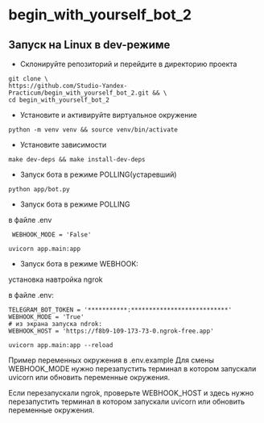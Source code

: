 # begin_with_yourself_bot_2

## Запуск на Linux в dev-режиме

- Склонируйте репозиторий и перейдите в директорию проекта

```shell
git clone \
https://github.com/Studio-Yandex-Practicum/begin_with_yourself_bot_2.git && \
cd begin_with_yourself_bot_2
```

- Установите и активируйте виртуальное окружение

```shell
python -m venv venv && source venv/bin/activate
```

- Установите зависимости

```shell
make dev-deps && make install-dev-deps
```

- Запуск бота в режиме POLLING(устаревший)

```shell
python app/bot.py
```

 - Запуск бота в режиме  POLLING
 
 в файле .env

```shell 
 WEBHOOK_MODE = 'False'
```

 ```shell
 uvicorn app.main:app
 ```

 - Запуск бота в режиме  WEBHOOK:

установка навтройка ngrok

в файле .env:

```text
TELEGRAM_BOT_TOKEN = '***********:***************************' 
WEBHOOK_MODE = 'True'
# из экрана запуска ndrok:
WEBHOOK_HOST = 'https://f8b9-109-173-73-0.ngrok-free.app' 

```

 ```shell
 uvicorn app.main:app --reload
 ```

Пример переменных окружения в .env.example
Для смены WEBHOOK_MODE нужно перезапустить терминал в котором 
запускали uvicorn или обновить переменные окружения.

Если перезапускали ngrok, проверьте WEBHOOK_HOST и здесь
нужно перезапустить терминал в котором запускали uvicorn 
или обновить переменные окружения.
